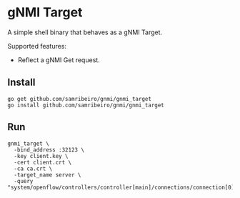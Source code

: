 # gNMI Target

A simple shell binary that behaves as a gNMI Target.

Supported features:
*  Reflect a gNMI Get request.

## Install

```
go get github.com/samribeiro/gnmi/gnmi_target
go install github.com/samribeiro/gnmi/gnmi_target
```

## Run

```
gnmi_target \
  -bind_address :32123 \
  -key client.key \
  -cert client.crt \
  -ca ca.crt \
  -target_name server \
  -query "system/openflow/controllers/controller[main]/connections/connection[0]/state/address"
```
